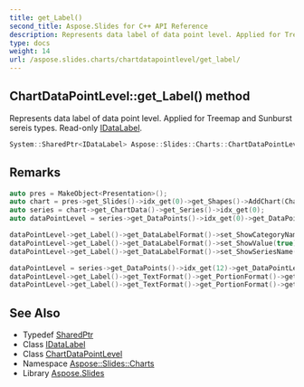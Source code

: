```yaml
---
title: get_Label()
second_title: Aspose.Slides for C++ API Reference
description: Represents data label of data point level. Applied for Treemap and Sunburst sereis types. Read-only IDataLabel.
type: docs
weight: 14
url: /aspose.slides.charts/chartdatapointlevel/get_label/
---
```

## ChartDataPointLevel::get_Label() method


Represents data label of data point level. Applied for Treemap and Sunburst sereis types. Read-only [IDataLabel](../../idatalabel/).

```cpp
System::SharedPtr<IDataLabel> Aspose::Slides::Charts::ChartDataPointLevel::get_Label() override
```

## Remarks



```cpp
auto pres = MakeObject<Presentation>();
auto chart = pres->get_Slides()->idx_get(0)->get_Shapes()->AddChart(ChartType::Sunburst, 50.0f, 50.0f, 500.0f, 400.0f);
auto series = chart->get_ChartData()->get_Series()->idx_get(0);
auto dataPointLevel = series->get_DataPoints()->idx_get(0)->get_DataPointLevels()->idx_get(1);

dataPointLevel->get_Label()->get_DataLabelFormat()->set_ShowCategoryName(false);
dataPointLevel->get_Label()->get_DataLabelFormat()->set_ShowValue(true);
dataPointLevel->get_Label()->get_DataLabelFormat()->set_ShowSeriesName(true);

dataPointLevel = series->get_DataPoints()->idx_get(12)->get_DataPointLevels()->idx_get(1);
dataPointLevel->get_Label()->get_TextFormat()->get_PortionFormat()->get_FillFormat()->set_FillType(FillType::Solid);
dataPointLevel->get_Label()->get_TextFormat()->get_PortionFormat()->get_FillFormat()->get_SolidFillColor()->set_Color(Color::get_Red());
```

## See Also

* Typedef [SharedPtr](../../../system/sharedptr/)
* Class [IDataLabel](../../idatalabel/)
* Class [ChartDataPointLevel](../)
* Namespace [Aspose::Slides::Charts](../../)
* Library [Aspose.Slides](../../../)